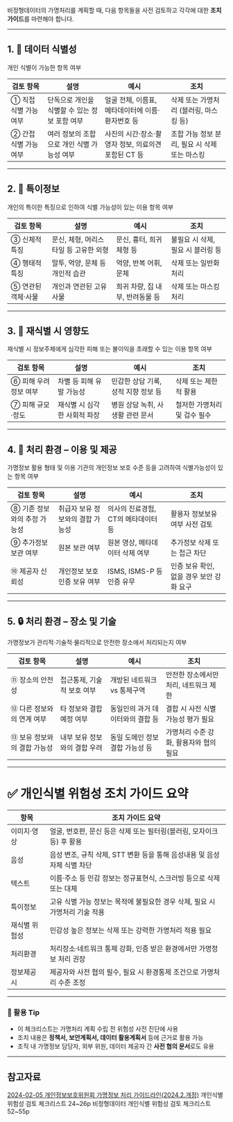 


비정형데이터의 가명처리를 계획할 때, 다음 항목들을 사전 검토하고 각각에 대한 **조치 가이드**를 마련해야 합니다.

---

## 1. 📌 데이터 식별성

개인 식별이 가능한 항목 여부

| 검토 항목         | 설명                         | 예시                              | 조치                          |
| ------------- | -------------------------- | ------------------------------- | --------------------------- |
| ① 직접 식별 가능 여부 | 단독으로 개인을 식별할 수 있는 정보 포함 여부 | 얼굴 전체, 이름표, 메타데이터에 이름·환자번호 등    | 삭제 또는 가명처리 (블러링, 마스킹 등)     |
| ② 간접 식별 가능 여부 | 여러 정보의 조합으로 개인 식별 가능성 여부   | 사진의 시간·장소·촬영자 정보, 의료의견 포함된 CT 등 | 조합 가능 정보 분리, 필요 시 삭제 또는 마스킹 |

---

## 2. 🧬 특이정보

개인의 특이한 특징으로 인하여 식별 가능성이 있는 이용 항목 여부


|검토 항목|설명|예시|조치|
|---|---|---|---|
|③ 신체적 특징|문신, 체형, 머리스타일 등 고유한 외형|문신, 흉터, 희귀 체형 등|불필요 시 삭제, 필요 시 블러링 등|
|④ 행태적 특징|말투, 억양, 문체 등 개인적 습관|억양, 반복 어휘, 문체|삭제 또는 일반화 처리|
|⑤ 연관된 객체·사물|개인과 연관된 고유 사물|희귀 차량, 집 내부, 반려동물 등|삭제 또는 마스킹 처리|

---

## 3. 🚨 재식별 시 영향도

재식별 시 정보주체에게 심각한 피해 또는 불이익을 초래할 수 있는 이용 항목 여부

|검토 항목|설명|예시|조치|
|---|---|---|---|
|⑥ 피해 우려 정보 여부|차별 등 피해 유발 가능성|민감한 상담 기록, 성적 지향 정보 등|삭제 또는 제한적 활용|
|⑦ 피해 규모·정도|재식별 시 심각한 사회적 파장|병원 상담 녹취, 사생활 관련 문서|철저한 가명처리 및 검수 필수|

---

## 4. 🏢 처리 환경 – 이용 및 제공

가명정보 활용 형태 및 이용 기관의 개인정보 보호 수준 등을 고려하여 식별가능성이 있는 항목 여부

|검토 항목|설명|예시|조치|
|---|---|---|---|
|⑧ 기존 정보와의 추정 가능성|취급자 보유 정보와의 결합 가능성|의사의 진료경험, CT의 메타데이터 등|활용자 정보보유 여부 사전 검토|
|⑨ 추가정보 보관 여부|원본 보관 여부|원본 영상, 메타데이터 삭제 여부|추가정보 삭제 또는 접근 차단|
|⑩ 제공자 신뢰성|개인정보 보호 인증 보유 여부|ISMS, ISMS-P 등 인증 유무|인증 보유 확인, 없을 경우 보안 강화 요구|

---

## 5. 🔒 처리 환경 – 장소 및 기술

가명정보가 관리적·기술적·물리적으로 안전한 장소에서 처리되는지 여부

| 검토 항목            | 설명               | 예시                 | 조치                     |
| ---------------- | ---------------- | ------------------ | ---------------------- |
| ⑪ 장소의 안전성        | 접근통제, 기술적 보호 여부  | 개방된 네트워크 vs 통제구역   | 안전한 장소에서만 처리, 네트워크 제한  |
| ⑫ 다른 정보와의 연계 여부  | 타 정보와 결합 예정 여부   | 동일인의 과거 데이터와의 결합 등 | 결합 시 사전 식별 가능성 평가 필요   |
| ⑬ 보유 정보와의 결합 가능성 | 내부 보유 정보와의 결합 우려 | 동일 도메인 정보 결합 가능성 등 | 가명처리 수준 강화, 활용자와 협의 필요 |

---

# ✅ 개인식별 위험성 조치 가이드 요약

| 항목      | 조치 가이드 요약                                    |
| ------- | -------------------------------------------- |
| 이미지·영상  | 얼굴, 번호판, 문신 등은 삭제 또는 필터링(블러링, 모자이크 등) 후 활용   |
| 음성      | 음성 변조, 규칙 삭제, STT 변환 등을 통해 음성내용 및 음성자체 식별 차단 |
| 텍스트     | 이름·주소 등 민감 정보는 정규표현식, 스크러빙 등으로 삭제 또는 대체      |
| 특이정보    | 고유 식별 가능 정보는 목적에 불필요한 경우 삭제, 필요 시 가명처리 기술 적용 |
| 재식별 위험성 | 민감성 높은 정보는 삭제 또는 강력한 가명처리 적용 필요              |
| 처리환경    | 처리장소·네트워크 통제 강화, 인증 받은 환경에서만 가명정보 처리 권장      |
| 정보제공 시  | 제공자와 사전 협의 필수, 필요 시 환경통제 조건으로 가명처리 수준 조정     |

---

### 📝 활용 Tip

- 이 체크리스트는 가명처리 계획 수립 전 위험성 사전 진단에 사용
- 조치 내용은 **정책서, 보안계획서, 데이터 활용계획서** 등에 근거로 활용 가능
- 조직 내 가명정보 담당자, 외부 위원, 데이터 제공자 간 **사전 협의 문서**로도 유용
    

---

## 참고자료

[2024-02-05 개인정보보호위원회 가명정보 처리 가이드라인(2024.2.개정)](https://www.pipc.go.kr/np/cop/bbs/selectBoardArticle.do?bbsId=BS217&mCode=D010030000&nttId=9900) 
	 개인식별 위험성 검토 체크리스트 24~26p
	비정형데이터 개인식별 위험성 검토 체크리스트 52~55p